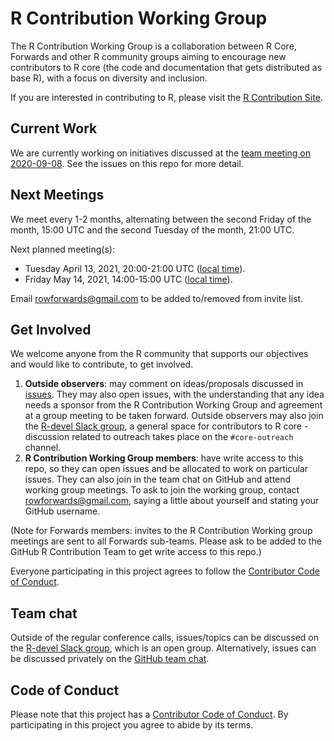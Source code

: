 # R Contribution Working Group

The R Contribution Working Group is a collaboration between R Core, Forwards and other R community groups aiming to encourage new contributors to R core (the code and documentation that gets distributed as base R), with a focus on diversity and inclusion.

If you are interested in contributing to R, please visit the [R Contribution Site](https://forwards.github.io/rcontribution/).

## Current Work

We are currently working on initiatives discussed at the [team meeting on 2020-09-08](https://github.com/forwards/rcontribution/blob/master/team_minutes/2020-09-08.md). See the issues on this repo for more detail.

## Next Meetings

We meet every 1-2 months, alternating between the second Friday of the month, 15:00 UTC and the second Tuesday of the month, 21:00 UTC.

Next planned meeting(s):

- Tuesday April 13, 2021, 20:00-21:00 UTC ([local time](https://arewemeetingyet.com/UTC/2021-04-13/20:00/R%20Contribution%20Working%20Group)).
- Friday May 14, 2021, 14:00-15:00 UTC ([local time](https://arewemeetingyet.com/UTC/2021-05-14/14:00/R%20Contribution%20Working%20Group)).

Email rowforwards@gmail.com to be added to/removed from invite list.

## Get Involved

We welcome anyone from the R community that supports our objectives and would like to contribute, to get involved.

1. **Outside observers**: may comment on ideas/proposals discussed in [issues](https://github.com/forwards/rcontribution/issues). They may also open issues, with the understanding that any idea needs a sponsor from the R Contribution Working Group and agreement at a group meeting to be taken forward. Outside observers may also join the [R-devel Slack group](https://forwards.github.io/rcontribution/slack), a general space for contributors to R core - discussion related to outreach takes place on the `#core-outreach` channel.
2. **R Contribution Working Group members**: have write access to this repo, so they can open issues and be allocated to work on particular issues. They can also join in the team chat on GitHub and attend working group meetings. To ask to join the working group, contact rowforwards@gmail.com, saying a little about yourself and stating your GitHub username.

(Note for Forwards members: invites to the R Contribution Working group meetings are sent to all Forwards sub-teams. Please ask to be added to the GitHub R Contribution Team to get write access to this repo.)

Everyone participating in this project agrees to follow the [Contributor Code of Conduct](https://github.com/forwards/rcontribution/blob/master/CONDUCT.md).

## Team chat

Outside of the regular conference calls, issues/topics can be discussed on the [R-devel Slack group](https://forwards.github.io/rcontribution/slack), which is an open group. 
Alternatively, issues can be discussed privately on the [GitHub team chat](https://github.com/orgs/forwards/teams/r-core-contribution).

## Code of Conduct

Please note that this project has a [Contributor Code of Conduct](https://github.com/forwards/rcontribution/blob/master/CONDUCT.md).
By participating in this project you agree to abide by its terms.
